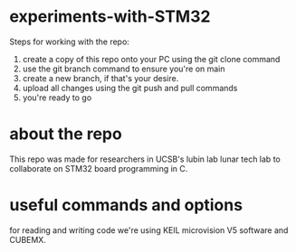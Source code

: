 # experiments-with-STM32

Steps for working with the repo:

1) create a copy of this repo onto your PC using the git clone command
2) use the git branch command to ensure you're on main
3) create a new branch, if that's your desire.
4) upload all changes using the git push and pull commands
5) you're ready to go

# about the repo

This repo was made for researchers in UCSB's lubin lab lunar tech lab to collaborate on STM32 board programming in C. 

# useful commands and options

for reading and writing code we're using KEIL microvision V5 software and CUBEMX.
